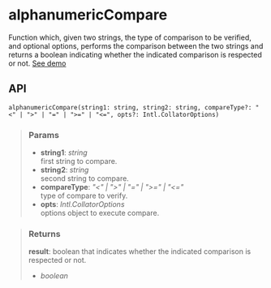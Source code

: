 # alphanumericCompare
Function which, given two strings, the type of comparison to be verified, and optional options, performs the comparison between the two strings and returns a boolean indicating whether the indicated comparison is respected or not. [See demo](https://ndriadev.github.io/react-tools/#/utils/alphanumericCompare)

## API

```tsx
alphanumericCompare(string1: string, string2: string, compareType?: "<" | ">" | "=" | ">=" | "<=", opts?: Intl.CollatorOptions)
```

> ### Params
>
> - __string1__: _string_  
first string to compare.
> - __string2__: _string_  
second string to compare.
> - __compareType__: _"<" | ">" | "=" | ">=" | "<="_  
type of compare to verify.
> - __opts__: _Intl.CollatorOptions_  
options object to execute compare.
>


> ### Returns
>
> __result__: boolean that indicates whether the indicated comparison is respected or not.
> - _boolean_  
>